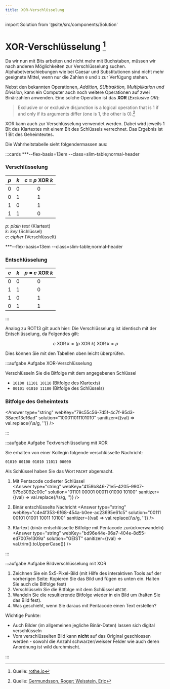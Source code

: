 ```yaml
---
title: XOR-Verschlüsselung
---
```


import Solution from '@site/src/components/Solution'

# XOR-Verschlüsselung [^1]

Da wir nun mit Bits arbeiten und nicht mehr mit Buchstaben, müssen wir nach anderen Möglichkeiten zur Verschlüsselung suchen. Alphabetverschiebungen wie bei Caesar und Substitutionen sind nicht mehr geeignete Mittel, wenn nur die Zahlen `0` und `1` zur Verfügung stehen.

Nebst den bekannten Operationen,  *Addition, SUbtraktion, Multiplikation und Division*, kann ein Computer auch noch weitere Operationen auf zwei Binärzahlen anwenden. Eine solche Operation ist das **XOR** (*Exclusive OR*):

> Exclusive or or exclusive disjunction is a logical operation that is 1 if and only if its arguments differ (one is 1, the other is 0).[^2]

XOR kann auch zur Verschlüsselung verwendet werden. Dabei wird jeweils 1 Bit des Klartextes mit einem Bit des Schlüssels verrechnet. Das Ergebnis ist 1 Bit des Geheimtextes.

Die Wahrheitstabelle sieht folgendermassen aus:

:::cards
***--flex-basis=13em --class=slim-table;normal-header

### Verschlüsselung

|  *p*  |  *k*  | *c* = *p* **XOR** *k* |
| :---: | :---: | :-------------------: |
|   0   |   0   |           0           |
|   0   |   1   |           1           |
|   1   |   0   |           1           |
|   1   |   1   |           0           |

*p*: *plain text* (Klartext) <br/>
*k*: *key* (Schlüssel) <br/>
*c*: *cipher* (Verschlüsselt)

***--flex-basis=13em --class=slim-table;normal-header

### Entschlüsselung

|  *c*  |  *k*  | *p* = *c* **XOR** *k* |
| :---: | :---: | :-------------------: |
|   0   |   0   |           0           |
|   1   |   1   |           0           |
|   1   |   0   |           1           |
|   0   |   1   |           1           |

:::

Analog zu ROT13 gilt auch hier: Die Verschlüsselung ist identisch mit der Entschlüsselung, da Folgendes gilt:

$$\
c \text{ XOR } k = (p \text{ XOR } k) \text{ XOR } k = p$$

Dies können Sie mit den Tabellen oben leicht überprüfen.

:::aufgabe Aufgabe XOR-Verschlüsselung

Verschlüsseln Sie die Bitfolge mit dem angegebenen Schlüssel

- `10100 11101 10110` (Bitfolge des Klartexts)
- `00101 01010 11100` (Bitfolge des Schlüssels)

### Bitfolge des Geheimtexts
<Answer type="string" webKey="79c55c56-7d5f-4c7f-95d3-38aed13e16ad" solution="100011011101010" sanitizer={(val) => val.replace(/\s/g, '')} />

:::


:::aufgabe Aufgabe Textverschlüsselung mit XOR

Sie erhalten von einer Kollegin folgende verschlüsselte Nachricht:
```
01010 00100 01010 11011 00000
```

Als Schlüssel haben Sie das Wort `MACHT` abgemacht.

1. Mit Pentacode codierter Schlüssel  
<Answer type="string" webKey="4159b846-71e5-4205-9907-975e3092c00c" solution="01101 00001 00011 01000 10100" sanitizer={(val) => val.replace(/\s/g, '')} />

2. Binär entschlüsselte Nachricht
<Answer type="string" webKey="c4e4f353-6f68-454a-b0ee-ac23695e61c5" solution="00111 00101 01001 10011 10100" sanitizer={(val) => val.replace(/\s/g, '')} />

3. Klartext (binär entschlüsselte Bitfolge mit Pentacode zurückverwandeln)
<Answer type="string" webKey="bd96e44e-96a7-404e-8d55-ed7007e1309a" solution="GEIST" sanitizer={(val) => val.trim().toUpperCase()} />

:::



:::aufgabe Aufgabe Bildverschlüsselung mit XOR

1. Zeichnen Sie ein 5x5-Pixel-Bild (mit Hilfe des interaktiven Tools auf der vorherigen Seite: Kopieren Sie das Bild und fügen es unten ein. Halten Sie auch die Bitfolge fest)
2. Verschlüsseln Sie die Bitfolge mit dem Schlüssel `ABCDE`.
3. Wandeln Sie die resultierende Bitfolge wieder in ein Bild um (halten Sie das Bild fest).
4. Was geschieht, wenn Sie daraus mit Pentacode einen Text erstellen?

<Answer type="text" webKey="87a642b5-0a0b-4da3-a808-a4629294f359" />

<Solution webKey="e445b1ac-3c01-4268-9f57-796c401258a8">

Wichtige Punkte:
- Auch Bilder (im allgemeinen jegliche Binär-Daten) lassen sich digital verschlüsseln
- Vom verschlüsselten Bild kann **nicht** auf das Original geschlossen werden - sowohl die Anzahl schwarzer/weisser Felder wie auch deren Anordnung ist wild durchmischt. 

</Solution>

:::

<Answer type="text" webKey="b978535b-b455-4a60-aa44-8a32aac4a899" placeholder="Notizen..."  />

[^1]: Quelle: [rothe.io](https://rothe.io/?b=crypto&p=353789)
[^2]: Quelle: [Germundsson, Roger; Weisstein, Eric](http://mathworld.wolfram.com/XOR.html)